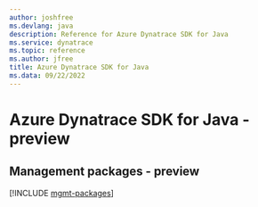 ```yaml
---
author: joshfree
ms.devlang: java
description: Reference for Azure Dynatrace SDK for Java
ms.service: dynatrace
ms.topic: reference
ms.author: jfree
title: Azure Dynatrace SDK for Java
ms.data: 09/22/2022
---
```

# Azure Dynatrace SDK for Java - preview

## Management packages - preview
[!INCLUDE [mgmt-packages](dynatrace-mgmt-index.md)]